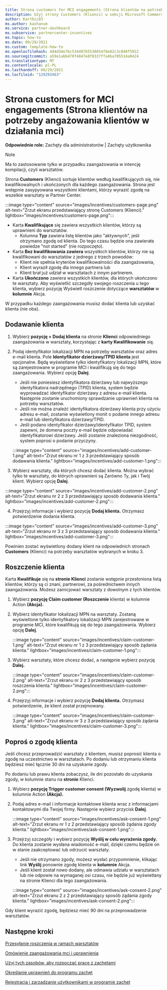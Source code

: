 ```yaml
---
title: Strona customers for MCI engagements (Strona klientów na potrzeby angażowania klientów w działania mci)
description: Użyj strony Customers (Klienci) w sekcji Microsoft Commerce Incentive (MCI) program Engagements (Ang. Microsoft Commerce Incentive) Engagements (Angażowania programu Microsoft Commerce Incentive, MCI), aby zarządzać klientami.
author: Karthic83
ms.author: kashanum
ms.service: partner-dashboard
ms.subservice: partnercenter-incentives
ms.topic: how-to
ms.date: 09/29/2021
ms.custom: template-how-to
ms.openlocfilehash: 4d4d3de7bc53440765538654f8e82c3c048f5922
ms.sourcegitcommit: a59e1abb470f4847e8f8337ffa4ba705514a0424
ms.translationtype: MT
ms.contentlocale: pl-PL
ms.lasthandoff: 09/29/2021
ms.locfileid: "129293463"
---
```

# <a name="customers-page-for-mci-engagements"></a>Strona customers for MCI engagements (Strona klientów na potrzeby angażowania klientów w działania mci)

**Odpowiednie role:** Zachęty dla administratorów | Zachęty użytkownika

>[!NOTE]
>Ma to zastosowanie tylko w przypadku zaangażowania w intencję kompilacji, czyli warsztatów. 

Strona **Customers** (Klienci) sortuje klientów według kwalifikujących się, nie kwalifikowalnych i ukończonych dla każdego zaangażowania. Strona jest wstępnie zasypyowana wszystkimi klientami, którzy wyrazić zgodę na wszelkie warsztaty w Partner Center. 

:::image type="content" source="images/incentives/customers-page.png" alt-text="Zrzut ekranu przedstawiający stronę Customers (Klienci)." lightbox="images/incentives/customers-page.png":::

- Karta **Kwalifikujące** się zawiera wszystkich klientów, którzy są uprawnieni do warsztatów. 
   - Kolumna **Typ** zawiera listę klientów jako "aktywnych", jeśli otrzymano zgodę od klienta. Do tego czasu będzie ona zawierała powiedze "not started" (nie rozpoczęto).
- Karta **Bez kwalifikowania zawiera** wszystkich klientów, którzy nie są kwalifikowani do warsztatów z jednego z trzech powodów:  
   - Klient nie spełnia kryteriów kwalifikowalności dla zaangażowania, 
   - Klient wyraził zgodę dla innego partnera lub 
   - Klient brał już udział w warsztatach z innym partnerem. 
- Karta **Ukończono** zawiera wszystkich klientów, dla których ukończono te warsztaty. Aby wyświetlić szczegóły swojego roszczenia u tego klienta, wybierz pozycję Wyświetl roszczenie dotyczące **warsztatów** w **kolumnie** Akcja.

W przypadku każdego zaangażowania musisz dodać klienta lub uzyskać klienta (nie oba).

## <a name="add-a-customer"></a>Dodawanie klienta 
1. Wybierz **pozycję + Dodaj klienta** na stronie **Klienci** odpowiedniego zaangażowania w warsztaty, korzystając z **karty Kwalifikowanie** się.
2. Podaj identyfikator lokalizacji MPN na potrzeby warsztatów oraz adres e-mail klienta. Pole **Identyfikator dzierżawy/TPID klienta** jest opcjonalne. Będą wyświetlane tylko identyfikatory lokalizacji MPN, które są zarejestrowane w programie MCI i kwalifikują się do tego zaangażowania. Wybierz opcję **Dalej**.
   - Jeśli nie poniesiesz identyfikatora dzierżawy lub najwyższego identyfikatora nadrzędnego (TPID) klienta, system będzie wyprowadzać identyfikator dzierżawy z adresu e-mail klienta. Następnie zostanie uruchomiony sprawdzanie uprawnień klienta na potrzeby warsztatów.
   - Jeśli nie można znaleźć identyfikatora dzierżawy klienta przy użyciu adresu e-mail, zostanie wyświetlony monit o podanie innego adresu e-mail lub identyfikatora dzierżawy/TPID.
   - Jeśli podano identyfikator dzierżawy/identyfikator TPID, system zapewni, że domena poczty e-mail będzie odpowiadać identyfikatorowi dzierżawy. Jeśli zostanie znaleziona niezgodność, system poprosi o podanie przyczyny.

   :::image type="content" source="images/incentives/add-customer-1.png" alt-text="Zrzut ekranu nr 1 z 3 przedstawiający sposób dodawania klienta." lightbox="images/incentives/add-customer-1.png":::

3. Wybierz warsztaty, dla których chcesz dodać klienta. Można wybrać tylko te warsztaty, do których uprawnieni są Zarówno Ty, jak i Twój klient. Wybierz opcję **Dalej**.

:::image type="content" source="images/incentives/add-customer-2.png" alt-text="Zrzut ekranu nr 2 z 3 przedstawiający sposób dodawania klienta." lightbox="images/incentives/add-customer-2.png":::

4. Przejrzyj informacje i wybierz pozycję **Dodaj klienta.** Otrzymasz potwierdzenie dodania klienta.

:::image type="content" source="images/incentives/add-customer-3.png" alt-text="Zrzut ekranu nr 3 z 3 przedstawiający sposób dodawania klienta." lightbox="images/incentives/add-customer-3.png":::

Powinien zostać wyświetlony dodany klient na odpowiednich stronach **Customers** (Klienci) na potrzeby warsztatów wybranych w kroku 3.

## <a name="claim-a-customer"></a>Roszczenie klienta 
Karta **Kwalifikuje** się na **stronie Klienci** zostanie wstępnie przesłoniona listą klientów, którzy są ci znani, partnerowi, za pośrednictwem innych zaangażowania. Możesz zainicjować warsztaty z dowolnym z tych klientów. 
1. Wybierz **pozycję Claim customer (Roszczenie** klienta) w kolumnie Action **(Akcja).** 
2. Wybierz identyfikator lokalizacji MPN na warsztaty. Zostaną wyświetlone tylko identyfikatory lokalizacji MPN zarejestrowane w programie MCI, które kwalifikują się do tego zaangażowania. Wybierz opcję **Dalej**.

   :::image type="content" source="images/incentives/claim-customer-1.png" alt-text="Zrzut ekranu nr 1 z 3 przedstawiający sposób żądania klienta." lightbox="images/incentives/claim-customer-1.png":::

3. Wybierz warsztaty, które chcesz dodać, a następnie wybierz pozycję **Dalej.**

   :::image type="content" source="images/incentives/claim-customer-2.png" alt-text="Zrzut ekranu nr 2 z 3 przedstawiający sposób roszczenia klienta." lightbox="images/incentives/claim-customer-2.png":::

4. Przejrzyj informacje i wybierz pozycję **Dodaj klienta.** Otrzymasz potwierdzenie, że klient został przejmowany.

   :::image type="content" source="images/incentives/claim-customer-3.png" alt-text="Zrzut ekranu nr 3 z 3 przedstawiający sposób żądania klienta." lightbox="images/incentives/claim-customer-3.png":::

## <a name="ask-for-customer-consent"></a>Poproś o zgodę klienta 
Jeśli chcesz przeprowadzić warsztaty z klientem, musisz poprosić klienta o zgodę na uczestnictwo w warsztatach. Po dodaniu lub otrzymaniu klienta będziesz mieć łącznie 30 dni na uzyskanie zgody.

Po dodaniu lub prawu klienta zobaczysz, ile dni pozostało do uzyskania zgody, w kolumnie stanu na **stronie** Klienci.
1. Wybierz **pozycję Trigger customer consent (Wyzwolij** zgodę klienta) w kolumnie Action **(Akcja).** 
2. Podaj adres e-mail i informacje kontaktowe klienta wraz z informacjami kontaktowymi dla Twojej firmy. Następnie wybierz przycisk **Dalej**.

   :::image type="content" source="images/incentives/ask-consent-1.png" alt-text="Zrzut ekranu nr 1 z 2 przedstawiający sposób żądania zgody klienta." lightbox="images/incentives/ask-consent-1.png":::

3. Przejrzyj szczegóły i wybierz pozycję **Wyślij w celu wyrażenia zgody.** Do klienta zostanie wysłana wiadomość e-mail, dzięki czemu będzie on w stanie zaakceptować lub odrzucić warsztaty.
   - Jeśli nie otrzymano zgody, możesz wysłać przypomnienie, klikając link **Wyślij** ponownie zgodę klienta w **kolumnie** Akcja.
   - Jeśli klient został nowo dodany, ale odmawia udziału w warsztatach lub nie odpowie na wymaganej  osi czasu, nie będzie już wyświetlany na stronie Klienci dla tego zaangażowania.

   :::image type="content" source="images/incentives/ask-consent-2.png" alt-text="Zrzut ekranu 2 z 2 przedstawiający sposób żądania zgody klienta." lightbox="images/incentives/ask-consent-2.png":::

Gdy klient wyrazić zgodę, będziesz mieć 90 dni na przeprowadzenie warsztatów.

## <a name="next-steps"></a>Następne kroki
[Przesyłanie roszczenia w ramach warsztatów](/mci-engagements-workshop)

[Omówienie zaangażowania mci i uprawnienia](/mci-engagements)

[Użyj tych zasobów, aby rozpocząć pracę z zachętami](/incentives-get-started-intro)

[Określanie uprawnień do programu zachęt](/incentives-determined-your-program-eligibility)

[Rejestracja i zarządzanie użytkownikami w programie zachęt](/incentives-enroll)